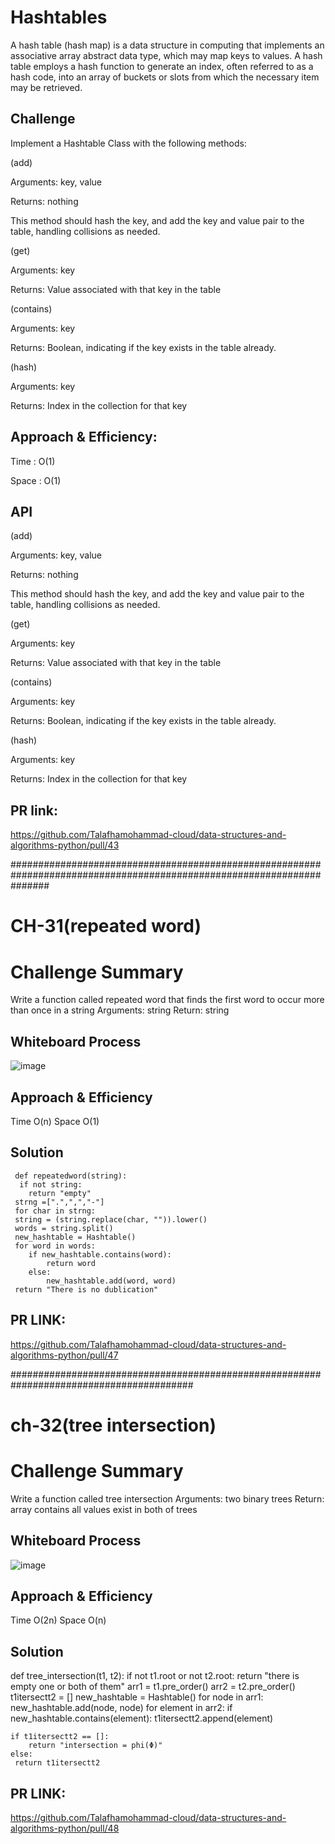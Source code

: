 # Hashtables
A hash table (hash map) is a data structure in computing that implements an associative array abstract data type, which may map keys to values. A hash table employs a hash function to generate an index, often referred to as a hash code, into an array of buckets or slots from which the necessary item may be retrieved.

## Challenge
Implement a Hashtable Class with the following methods:

(add)

Arguments: key, value

Returns: nothing

This method should hash the key, and add the key and value pair to the table, handling collisions as needed.

(get)

Arguments: key

Returns: Value associated with that key in the table

(contains)

Arguments: key

Returns: Boolean, indicating if the key exists in the table already.

(hash)

Arguments: key

Returns: Index in the collection for that key

## Approach & Efficiency:
Time : O(1)

Space : O(1)
## API
(add)

Arguments: key, value

Returns: nothing

This method should hash the key, and add the key and value pair to the table, handling collisions as needed.

(get)

Arguments: key

Returns: Value associated with that key in the table

(contains)

Arguments: key

Returns: Boolean, indicating if the key exists in the table already.

(hash)

Arguments: key

Returns: Index in the collection for that key

## PR link:
https://github.com/Talafhamohammad-cloud/data-structures-and-algorithms-python/pull/43


#######################################################################################################################

# CH-31(repeated word)

# Challenge Summary
Write a function called repeated word that finds the first word to occur more than once in a string
Arguments: string
Return: string

## Whiteboard Process

![image](hash-table/repeatedwords.jpg)

## Approach & Efficiency
Time O(n)
Space O(1)
## Solution
     def repeatedword(string):
      if not string:
        return "empty"
     strng =[".",",","-"]  
     for char in strng:  
     string = (string.replace(char, "")).lower()
     words = string.split()
     new_hashtable = Hashtable()
     for word in words:
        if new_hashtable.contains(word):
            return word
        else:
            new_hashtable.add(word, word)
     return "There is no dublication"

## PR LINK:
https://github.com/Talafhamohammad-cloud/data-structures-and-algorithms-python/pull/47

#########################################################################################
# ch-32(tree intersection)
# Challenge Summary
Write a function called tree intersection
Arguments: two binary trees
Return: array contains all values exist in both of trees 
## Whiteboard Process

![image](hash-table/intersection.jpg)
## Approach & Efficiency
Time O(2n)
Space O(n)
## Solution
def tree_intersection(t1, t2):
    if not t1.root or not t2.root:
        return "there is empty one or both of them"
    arr1 = t1.pre_order()
    arr2 = t2.pre_order()
    t1itersectt2 = []
    new_hashtable = Hashtable()
    for node in arr1:
     new_hashtable.add(node, node)
    for element in arr2:
        if new_hashtable.contains(element):
            t1itersectt2.append(element)

    if t1itersectt2 == []:
        return "intersection = phi(Φ)"
    else:
     return t1itersectt2
## PR LINK:
https://github.com/Talafhamohammad-cloud/data-structures-and-algorithms-python/pull/48

